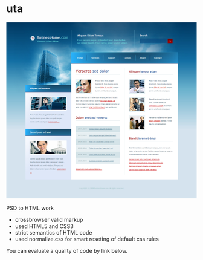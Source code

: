 uta
===
![alt tag](https://github.com/Antarus66/uta/blob/master/result.jpg)

PSD to HTML work

- crossbrowser valid markup
- used HTML5 and CSS3
- strict semantics of HTML code
- used normalize.css for smart reseting of default css rules

You can evaluate a quality of code by link below.